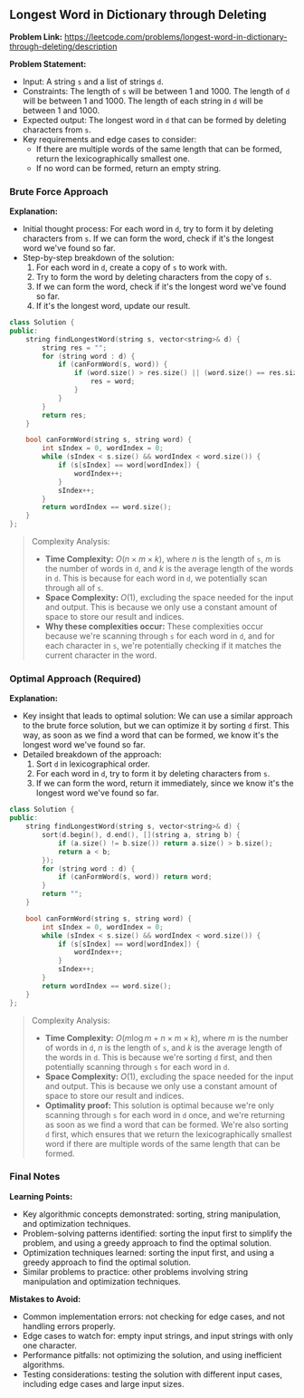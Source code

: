 ## Longest Word in Dictionary through Deleting

**Problem Link:** https://leetcode.com/problems/longest-word-in-dictionary-through-deleting/description

**Problem Statement:**
- Input: A string `s` and a list of strings `d`.
- Constraints: The length of `s` will be between 1 and 1000. The length of `d` will be between 1 and 1000. The length of each string in `d` will be between 1 and 1000.
- Expected output: The longest word in `d` that can be formed by deleting characters from `s`.
- Key requirements and edge cases to consider:
  - If there are multiple words of the same length that can be formed, return the lexicographically smallest one.
  - If no word can be formed, return an empty string.

### Brute Force Approach

**Explanation:**
- Initial thought process: For each word in `d`, try to form it by deleting characters from `s`. If we can form the word, check if it's the longest word we've found so far.
- Step-by-step breakdown of the solution:
  1. For each word in `d`, create a copy of `s` to work with.
  2. Try to form the word by deleting characters from the copy of `s`.
  3. If we can form the word, check if it's the longest word we've found so far.
  4. If it's the longest word, update our result.

```cpp
class Solution {
public:
    string findLongestWord(string s, vector<string>& d) {
        string res = "";
        for (string word : d) {
            if (canFormWord(s, word)) {
                if (word.size() > res.size() || (word.size() == res.size() && word < res)) {
                    res = word;
                }
            }
        }
        return res;
    }

    bool canFormWord(string s, string word) {
        int sIndex = 0, wordIndex = 0;
        while (sIndex < s.size() && wordIndex < word.size()) {
            if (s[sIndex] == word[wordIndex]) {
                wordIndex++;
            }
            sIndex++;
        }
        return wordIndex == word.size();
    }
};
```

> Complexity Analysis:
> - **Time Complexity:** $O(n \times m \times k)$, where $n$ is the length of `s`, $m$ is the number of words in `d`, and $k$ is the average length of the words in `d`. This is because for each word in `d`, we potentially scan through all of `s`.
> - **Space Complexity:** $O(1)$, excluding the space needed for the input and output. This is because we only use a constant amount of space to store our result and indices.
> - **Why these complexities occur:** These complexities occur because we're scanning through `s` for each word in `d`, and for each character in `s`, we're potentially checking if it matches the current character in the word.

### Optimal Approach (Required)

**Explanation:**
- Key insight that leads to optimal solution: We can use a similar approach to the brute force solution, but we can optimize it by sorting `d` first. This way, as soon as we find a word that can be formed, we know it's the longest word we've found so far.
- Detailed breakdown of the approach:
  1. Sort `d` in lexicographical order.
  2. For each word in `d`, try to form it by deleting characters from `s`.
  3. If we can form the word, return it immediately, since we know it's the longest word we've found so far.

```cpp
class Solution {
public:
    string findLongestWord(string s, vector<string>& d) {
        sort(d.begin(), d.end(), [](string a, string b) {
            if (a.size() != b.size()) return a.size() > b.size();
            return a < b;
        });
        for (string word : d) {
            if (canFormWord(s, word)) return word;
        }
        return "";
    }

    bool canFormWord(string s, string word) {
        int sIndex = 0, wordIndex = 0;
        while (sIndex < s.size() && wordIndex < word.size()) {
            if (s[sIndex] == word[wordIndex]) {
                wordIndex++;
            }
            sIndex++;
        }
        return wordIndex == word.size();
    }
};
```

> Complexity Analysis:
> - **Time Complexity:** $O(m \log m + n \times m \times k)$, where $m$ is the number of words in `d`, $n$ is the length of `s`, and $k$ is the average length of the words in `d`. This is because we're sorting `d` first, and then potentially scanning through `s` for each word in `d`.
> - **Space Complexity:** $O(1)$, excluding the space needed for the input and output. This is because we only use a constant amount of space to store our result and indices.
> - **Optimality proof:** This solution is optimal because we're only scanning through `s` for each word in `d` once, and we're returning as soon as we find a word that can be formed. We're also sorting `d` first, which ensures that we return the lexicographically smallest word if there are multiple words of the same length that can be formed.

### Final Notes

**Learning Points:**
- Key algorithmic concepts demonstrated: sorting, string manipulation, and optimization techniques.
- Problem-solving patterns identified: sorting the input first to simplify the problem, and using a greedy approach to find the optimal solution.
- Optimization techniques learned: sorting the input first, and using a greedy approach to find the optimal solution.
- Similar problems to practice: other problems involving string manipulation and optimization techniques.

**Mistakes to Avoid:**
- Common implementation errors: not checking for edge cases, and not handling errors properly.
- Edge cases to watch for: empty input strings, and input strings with only one character.
- Performance pitfalls: not optimizing the solution, and using inefficient algorithms.
- Testing considerations: testing the solution with different input cases, including edge cases and large input sizes.